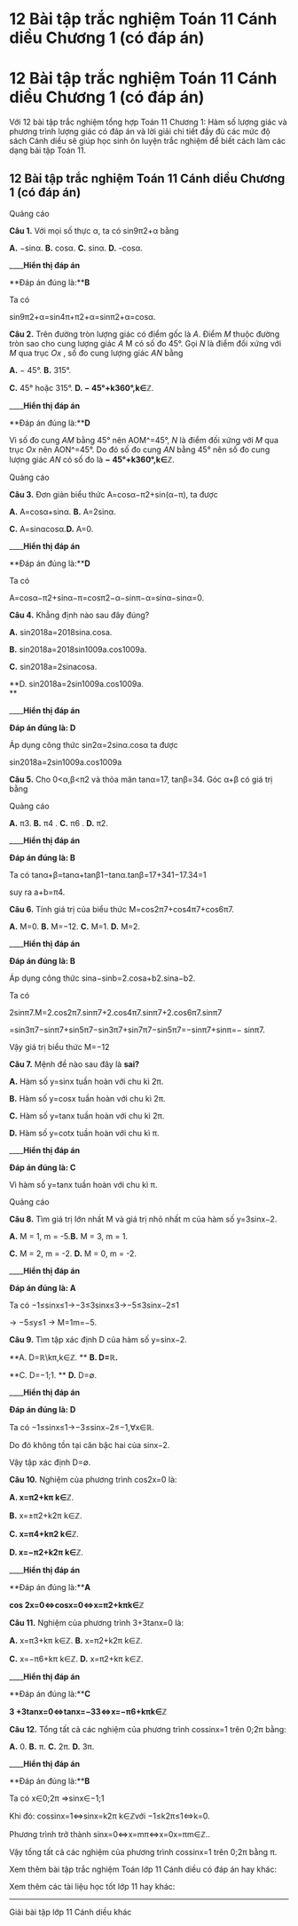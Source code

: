 # 12 Bài tập trắc nghiệm Toán 11 Cánh diều Chương 1 (có đáp án)

# 12 Bài tập trắc nghiệm Toán 11 Cánh diều Chương 1 (có đáp án)

Với 12 bài tập trắc nghiệm tổng hợp Toán 11 Chương 1: Hàm số lượng giác và phương trình lượng giác có đáp án và lời giải chi tiết đầy đủ các mức độ sách Cánh diều sẽ giúp học sinh ôn luyện trắc nghiệm để biết cách làm các dạng bài tập Toán 11.

## 12 Bài tập trắc nghiệm Toán 11 Cánh diều Chương 1 (có đáp án)

Quảng cáo

**Câu 1.** Với mọi số thực α, ta có sin9π2+α bằng

**A.** −sinα. **B.** cosα. **C.** sinα. **D.** -cosα.

____**Hiển thị đáp án**

**Đáp án đúng là:****B**

Ta có

sin9π2+α=sin4π+π2+α=sinπ2+α=cosα.

**Câu 2.** Trên đường tròn lượng giác có điểm gốc là _A_. Điểm _M_ thuộc đường tròn sao cho cung lượng giác _A_ M có số đo 45°. Gọi _N_ là điểm đối xứng với _M_ qua trục _Ox_ , số đo cung lượng giác _AN_ bằng

**A.** − 45°. **B.** 315°. 

**C.** 45° hoặc 315°. **D. − 45°+k360°,k∈ℤ**.

____**Hiển thị đáp án**

**Đáp án đúng là:****D**

Vì số đo cung _AM_ bằng 45° nên AOM^=45°, _N_ là điểm đối xứng với _M_ qua trục _Ox_ nên AON^=45°. Do đó số đo cung _AN_ bằng 45° nên số đo cung lượng giác _AN_ có số đo là **− 45°+k360°,k∈ℤ**.

Quảng cáo

**Câu 3.** Đơn giản biểu thức A=cosα−π2+sin(α−π), ta được

**A.** A=cosα+sinα. **B.** A=2sinα.

**C.** A=sinαcosα.**D.** A=0.

____**Hiển thị đáp án**

**Đáp án đúng là:****D**

Ta có

A=cosα−π2+sinα−π=cosπ2−α−sinπ−α=sinα−sinα=0.

**Câu 4.** Khẳng định nào sau đây đúng?

**A.** sin2018a=2018sina.cosa.

**B.** sin2018a=2018sin1009a.cos1009a.

**C.** sin2018a=2sinacosa.

**D. sin2018a=2sin1009a.cos1009a.  
**

____**Hiển thị đáp án**

**Đáp án đúng là: D**

Áp dụng công thức sin2α=2sinα.cosα ta được

sin2018a=2sin1009a.cos1009a

**Câu 5.** Cho 0<α,β<π2 và thỏa mãn tanα=17, tanβ=34. Góc α+β có giá trị bằng

Quảng cáo

**A.** π3. **B.** π4 . **C.** π6 . **D.** π2.

____**Hiển thị đáp án**

**Đáp án đúng là: B**

Ta có tanα+β=tanα+tanβ1−tanα.tanβ=17+341−17.34=1

suy ra a+b=π4.

**Câu 6.** Tính giá trị của biểu thức M=cos2π7+cos4π7+cos6π7.

**A.** M=0. **B.** M=−12. **C.** M=1. **D.** M=2.

____**Hiển thị đáp án**

**Đáp án đúng là: B**

Áp dụng công thức sina−sinb=2.cosa+b2.sina−b2.

Ta có

2sinπ7.M=2.cos2π7.sinπ7+2.cos4π7.sinπ7+2.cos6π7.sinπ7

=sin3π7−sinπ7+sin5π7−sin3π7+sin7π7−sin5π7=−sinπ7+sinπ=− sinπ7.

Vậy giá trị biểu thức M=−12

**Câu 7.** Mệnh đề nào sau đây là **sai?**

**A.** Hàm số y=sinx tuần hoàn với chu kì 2π.

**B.** Hàm số y=cosx tuần hoàn với chu kì 2π.

**C.** Hàm số y=tanx tuần hoàn với chu kì 2π.

**D.** Hàm số y=cotx tuần hoàn với chu kì π.

____**Hiển thị đáp án**

**Đáp án đúng là: C**

Vì hàm số y=tanx tuần hoàn với chu kì π. 

Quảng cáo

**Câu 8.** Tìm giá trị lớn nhất M và giá trị nhỏ nhất m của hàm số y=3sinx−2.

**A.** M = 1, m = -5.**B.** M = 3, m = 1.

**C.** M = 2, m = -2. **D.** M = 0, m = -2. 

____**Hiển thị đáp án**

**Đáp án đúng là: A**

Ta có −1≤sinx≤1→−3≤3sinx≤3→−5≤3sinx−2≤1

→ −5≤y≤1 → M=1m=−5.  


**Câu 9.** Tìm tập xác định D của hàm số y=sinx−2.

**A. D=ℝ\kπ,k∈ℤ. ** **B. D=ℝ.**

**C. D=−1;1. ** **D.** D=∅.

____**Hiển thị đáp án**

**Đáp án đúng là: D**

Ta có −1≤sinx≤1→−3≤sinx−2≤−1,∀x∈ℝ.

Do đó không tồn tại căn bậc hai của sinx−2.

Vậy tập xác định D=∅.

**Câu 10.** Nghiệm của phương trình cos2x=0 là:

**A. x=π2+kπ k∈ℤ**.

**B.** x=±π2+k2π k∈ℤ.

**C. x=π4+kπ2 k∈ℤ**.

**D. x=−π2+k2π k∈ℤ**.

____**Hiển thị đáp án**

**Đáp án đúng là:****A**

**cos 2x=0⇔cosx=0⇔x=π2+kπk∈ℤ**

**Câu 11.** Nghiệm của phương trình 3+3tanx=0 là:

**A.** x=π3+kπ k∈ℤ. **B.** x=π2+k2π k∈ℤ. 

**C.** x=−π6+kπ k∈ℤ. **D.** x=π2+kπ k∈ℤ.

____**Hiển thị đáp án**

**Đáp án đúng là:****C**

**3 +3tanx=0⇔tanx=−33⇔x=−π6+kπk∈ℤ**

**Câu 12.** Tổng tất cả các nghiệm của phương trình cossinx=1 trên 0;2π bằng:

**A.** 0\. **B.** π. **C.** 2π. **D.** 3π.

____**Hiển thị đáp án**

**Đáp án đúng là:****B**

Ta có x∈0;2π ⇒sinx∈−1;1

Khi đó: cossinx=1⇔sinx=k2π k∈ℤvới −1≤k2π≤1⇔k=0.

Phương trình trở thành sinx=0⇔x=mπ⇔x=0x=πm∈ℤ..

Vậy tổng tất cả các nghiệm của phương trình cossinx=1 trên 0;2π bằng π.

Xem thêm bài tập trắc nghiệm Toán lớp 11 Cánh diều có đáp án hay khác:

Xem thêm các tài liệu học tốt lớp 11 hay khác:

* * *

Giải bài tập lớp 11 Cánh diều khác
